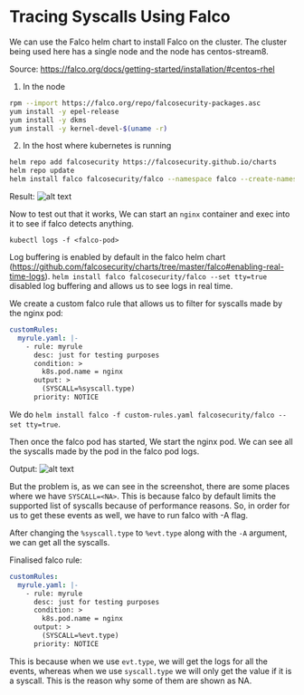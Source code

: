 # Tracing Syscalls Using Falco

We can use the Falco helm chart to install Falco on the cluster. The cluster being used here has a single node and the node has centos-stream8.

Source: https://falco.org/docs/getting-started/installation/#centos-rhel

1. In the node
```bash
rpm --import https://falco.org/repo/falcosecurity-packages.asc
yum install -y epel-release
yum install -y dkms 
yum install -y kernel-devel-$(uname -r)
```

2. In the host where kubernetes is running
```bash
helm repo add falcosecurity https://falcosecurity.github.io/charts
helm repo update
helm install falco falcosecurity/falco --namespace falco --create-namespace
```


Result: 
![alt text](https://github.com/kubevirt/k8s-seccomp-generator/blob/main/docs/result-falco-syscalls.png?raw=true)

Now to test out that it works, We can start an `nginx` container and exec into it to see if falco detects anything.

`kubectl logs -f <falco-pod>` 

Log buffering is enabled by default in the falco helm chart (https://github.com/falcosecurity/charts/tree/master/falco#enabling-real-time-logs).
`helm install falco falcosecurity/falco --set tty=true` disabled log buffering and allows us to see logs in real time. 

We create a custom falco rule that allows us to filter for syscalls made by the nginx pod: 

```yaml
customRules:
  myrule.yaml: |-
    - rule: myrule
      desc: just for testing purposes
      condition: >
        k8s.pod.name = nginx
      output: >
        (SYSCALL=%syscall.type)
      priority: NOTICE
```


We do `helm install falco -f custom-rules.yaml falcosecurity/falco --set tty=true`.

Then once the falco pod has started, We start the nginx pod. We can see all the syscalls made by the pod in the falco pod logs.

Output:
![alt text](https://github.com/kubevirt/k8s-seccomp-generator/blob/main/docs/output-falco-syscalls.png?raw=true)

But the problem is, as we can see in the screenshot, there are some places where we have `SYSCALL=<NA>`. This is because falco by default limits the supported list of syscalls because of performance reasons. So, in order for us to get these events as well, we have to run falco with -A flag.

After changing the `%syscall.type` to `%evt.type` along with the `-A` argument, we can get all the syscalls.

Finalised falco rule:

```yaml
customRules:
  myrule.yaml: |-
    - rule: myrule
      desc: just for testing purposes
      condition: >
        k8s.pod.name = nginx
      output: >
        (SYSCALL=%evt.type)
      priority: NOTICE
```

This is because when we use `evt.type`, we will get the logs for all the events, whereas when we use `syscall.type` we will only get the value if it is a syscall. This is the reason why some of them are shown as NA. 

